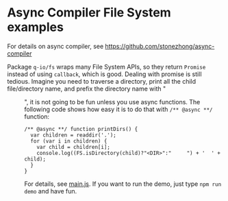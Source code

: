 # Async Compiler File System examples

For details on async compiler, see https://github.com/stonezhong/async-compiler

Package `q-io/fs` wraps many File System APIs, so they return `Promise` instead of using `callback`, which is good. Dealing with promise is still tedious. Imagine you need to traverse a directory, print all the child file/directory name, and prefix the directory name with "<DIR>", it is not going to be fun unless you use async functions. The following code shows how easy it is to do that with `/** @async **/` function:

```
/** @async **/ function printDirs() {
  var children = readdir('.');
  for (var i in children) {
    var child = children[i];
    console.log((FS.isDirectory(child)?"<DIR>":"     ") + '  ' + child);
  }
}
```

For details, see [main.js](./main.js). If you want to run the demo, just type `npm run demo` and have fun.
